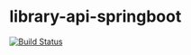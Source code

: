 # library-api-springboot

[![Build Status](https://travis-ci.org/luizfelipew/library-api-springboot.svg?branch=master)](https://travis-ci.org/luizfelipew/library-api-springboot)

